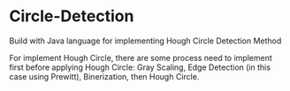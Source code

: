# Circle-Detection
Build with Java language for implementing Hough Circle Detection Method

For implement Hough Circle, there are some process need to implement first before applying Hough Circle: Gray Scaling, Edge Detection (in this case using Prewitt), Binerization, then Hough Circle.

